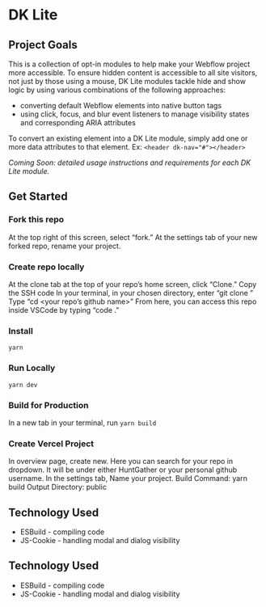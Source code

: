 # DK Lite
## Project Goals
This is a collection of opt-in modules to help make your Webflow project more accessible. To ensure hidden content is accessible to all site visitors, not just by those using a mouse, DK Lite modules tackle hide and show logic by using various combinations of the following approaches:
* converting default Webflow elements into native button tags
* using click, focus, and blur event listeners to manage visibility states and corresponding ARIA attributes

To convert an existing element into a DK Lite module, simply add one or more data attributes to that element. Ex: `<header dk-nav="#"></header>`

*Coming Soon: detailed usage instructions and requirements for each DK Lite module.*

## Get Started
### Fork this repo
At the top right of this screen, select “fork.”
At the settings tab of your new forked repo, rename your project.

### Create repo locally
At the clone tab at the top of your repo’s home screen, click “Clone.”
Copy the SSH code
In your terminal, in your chosen directory, enter “git clone <paste ssh code>”
Type “cd <your repo’s github name>”
From here, you can access this repo inside VSCode by typing “code .”

### Install
`yarn`
### Run Locally
`yarn dev`

### Build for Production
In a new tab in your terminal, run 
`yarn build`

### Create Vercel Project
In overview page, create new. Here you can search for your repo in dropdown. It will be under either HuntGather or your personal github username.
In the settings tab, Name your project.
Build Command: yarn build
Output Directory: public

## Technology Used
* ESBuild - compiling code
* JS-Cookie - handling modal and dialog visibility



## Technology Used
* ESBuild - compiling code
* JS-Cookie - handling modal and dialog visibility
